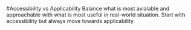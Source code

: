 #Accessibility vs Applicability
Balance what is most avialable and approachable with what is most useful in real-world situation. Start with accessibility but always move towards applicability.
